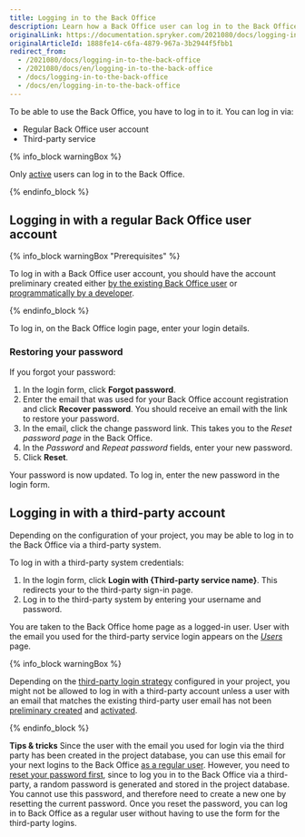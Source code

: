 ```yaml
---
title: Logging in to the Back Office
description: Learn how a Back Office user can log in to the Back Office either with a regular account or through a third-party service
originalLink: https://documentation.spryker.com/2021080/docs/logging-in-to-the-back-office
originalArticleId: 1888fe14-c6fa-4879-967a-3b2944f5fbb1
redirect_from:
  - /2021080/docs/logging-in-to-the-back-office
  - /2021080/docs/en/logging-in-to-the-back-office
  - /docs/logging-in-to-the-back-office
  - /docs/en/logging-in-to-the-back-office
---
```


To be able to use the Back Office, you have to log in to it. You can log in via:

* Regular Back Office user account
* Third-party service

{% info_block warningBox %}

Only [active](/docs/scos/user/user-guides/{{page.version}}/back-office-user-guide/users/roles-groups-and-users/managing-users.html#activating-and-deactivating-a-user) users can log in to the Back Office.

{% endinfo_block %}

## Logging in with a regular Back Office user account
<a name="prerequisites"></a>
{% info_block warningBox "Prerequisites" %}

To log in with a Back Office user account, you should have the account preliminary created either [by the existing Back Office user](/docs/scos/user/user-guides/{{page.version}}/back-office-user-guide/users/roles-groups-and-users/managing-users.html#creating-users) or [programmatically by a developer](/docs/scos/dev/features/{{page.version}}/spryker-core-back-office/spryker-core-back-office-feature-overview/users-and-rights-overview.html#add-acl).

{% endinfo_block %}


To log in, on the Back Office login page, enter your login details.

### Restoring your password
<a name="password-reset"></a>
If you forgot your password:

1. In the login form, click **Forgot password**.
2. Enter the email that was used for your Back Office account registration and click **Recover password**.
You should receive an email with the link to restore your password.
3. In the email, click the change password link. 
This takes you to the *Reset password page* in the Back Office.
4. In the *Password* and *Repeat password* fields, enter your new password. 
5. Click **Reset**.

Your password is now updated. To log in, enter the new password in the login form.

## Logging in with a third-party account

Depending on the configuration of your project, you may be able to log in to the Back Office via a third-party system.

To log in with a third-party system credentials:

1. In the login form, click **Login with {Third-party service name}**. This redirects your to the third-party sign-in page.
2. Log in to the third-party system by entering your username and password.

You are taken to the Back Office home page as a logged-in user. User with the email you used for the third-party service login appears on the [*Users*](/docs/scos/user/user-guides/{{page.version}}/back-office-user-guide/users/roles-groups-and-users/managing-users.html#user-page) page.

{% info_block warningBox %}

Depending on the [third-party login strategy](https://documentation.spryker.com/2021080/docs/back-office-login-feature-overview#strategies) configured in your project, you might not be allowed to log in with a third-party account unless a user with an email that matches the existing third-party user email has not been [preliminary created](#prerequisites) and [activated](/docs/scos/user/user-guides/{{page.version}}/back-office-user-guide/users/roles-groups-and-users/managing-users.html#activating-and-deactivating-a-user). 

{% endinfo_block %}

**Tips & tricks**
Since the user with the email you used for login via the third party has been created in the project database, you can use this email for your next logins to the Back Office [as a regular user](#prerequisites). However, you need to [reset your password first](#password-reset), since to log you in to the Back Office via a third-party, a random password is generated and stored in the project database. You cannot use this password, and therefore need to create a new one by resetting the current password. Once you reset the password, you can log in to Back Office as a regular user without having to use the form for the third-party logins.
